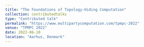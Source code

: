 ```yaml
---
title: "The Foundations of Topology-Hiding Computation"
collection: contributedtalks
type: "Contributed talk"
permalink: "https://www.multipartycomputation.com/tpmpc-2022"
venue: "TPMPC 2022"
date: 2022-06-10
location: "Aarhus, Denmark"
---
```

